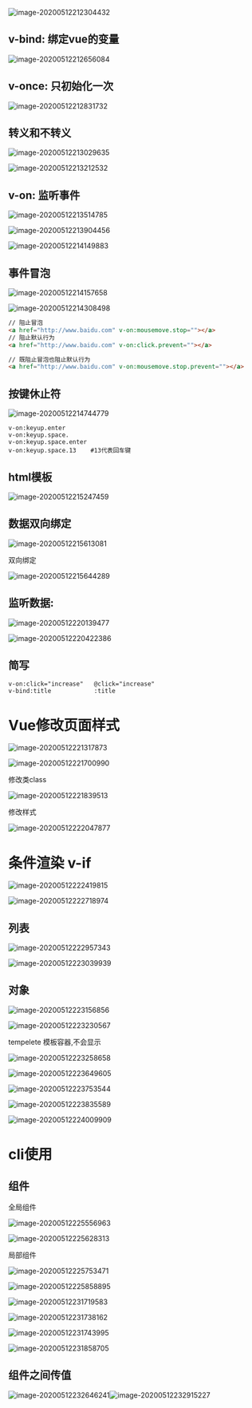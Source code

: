 ![image-20200512212304432](D:\Typora_pic\image-20200512212304432.png)

## v-bind:   绑定vue的变量

![image-20200512212656084](D:\Typora_pic\image-20200512212656084.png)

## v-once:  只初始化一次

![image-20200512212831732](D:\Typora_pic\image-20200512212831732.png)

## 转义和不转义

![image-20200512213029635](D:\Typora_pic\image-20200512213029635.png)

![image-20200512213212532](D:\Typora_pic\image-20200512213212532.png)

## v-on:    监听事件

![image-20200512213514785](D:\Typora_pic\image-20200512213514785.png)

![image-20200512213904456](D:\Typora_pic\image-20200512213904456.png)

![image-20200512214149883](D:\Typora_pic\image-20200512214149883.png)

## 事件冒泡

![image-20200512214157658](D:\Typora_pic\image-20200512214157658.png)

![image-20200512214308498](D:\Typora_pic\image-20200512214308498.png)

```html
// 阻止冒泡
<a href="http://www.baidu.com" v-on:mousemove.stop=""></a>
// 阻止默认行为
<a href="http://www.baidu.com" v-on:click.prevent=""></a>

// 既阻止冒泡也阻止默认行为
<a href="http://www.baidu.com" v-on:mousemove.stop.prevent=""></a>
```

## 按键休止符

![image-20200512214744779](D:\Typora_pic\image-20200512214744779.png)

```
v-on:keyup.enter
v-on:keyup.space.
v-on:keyup.space.enter
v-on:keyup.space.13    #13代表回车键
```

## html模板

![image-20200512215247459](D:\Typora_pic\image-20200512215247459.png)

## 数据双向绑定

![image-20200512215613081](D:\Typora_pic\image-20200512215613081.png)

双向绑定

![image-20200512215644289](D:\Typora_pic\image-20200512215644289.png)

## 监听数据:

![image-20200512220139477](D:\Typora_pic\image-20200512220139477.png)

![image-20200512220422386](D:\Typora_pic\image-20200512220422386.png)

## 简写

```
v-on:click="increase"   @click="increase"
v-bind:title			:title
```

# Vue修改页面样式

<img src="D:\Typora_pic\image-20200512221317873.png" alt="image-20200512221317873" />

![image-20200512221700990](D:\Typora_pic\image-20200512221700990.png)

修改类class

![image-20200512221839513](D:\Typora_pic\image-20200512221839513.png)

修改样式

![image-20200512222047877](D:\Typora_pic\image-20200512222047877.png)

# 条件渲染 v-if

![image-20200512222419815](D:\Typora_pic\image-20200512222419815.png)

![image-20200512222718974](D:\Typora_pic\image-20200512222718974.png)

## 列表

![image-20200512222957343](D:\Typora_pic\image-20200512222957343.png)

![image-20200512223039939](D:\Typora_pic\image-20200512223039939.png)

## 对象

![image-20200512223156856](D:\Typora_pic\image-20200512223156856.png)

![image-20200512223230567](D:\Typora_pic\image-20200512223230567.png)

tempelete 模板容器,不会显示

![image-20200512223258658](D:\Typora_pic\image-20200512223258658.png)

![image-20200512223649605](D:\Typora_pic\image-20200512223649605.png)

![image-20200512223753544](D:\Typora_pic\image-20200512223753544.png)

![image-20200512223835589](D:\Typora_pic\image-20200512223835589.png)

![image-20200512224009909](D:\Typora_pic\image-20200512224009909.png)

# cli使用

## 组件

全局组件

![image-20200512225556963](D:\Typora_pic\image-20200512225556963.png)

![image-20200512225628313](D:\Typora_pic\image-20200512225628313.png)

局部组件

![image-20200512225753471](D:\Typora_pic\image-20200512225753471.png)

![image-20200512225858895](D:\Typora_pic\image-20200512225858895.png)

![image-20200512231719583](D:\Typora_pic\image-20200512231719583.png)

![image-20200512231738162](D:\Typora_pic\image-20200512231738162.png)

![image-20200512231743995](D:\Typora_pic\image-20200512231743995.png)

![image-20200512231858705](D:\Typora_pic\image-20200512231858705.png)

## 组件之间传值

![image-20200512232646241](D:\Typora_pic\image-20200512232646241.png)![image-20200512232915227](D:\Typora_pic\image-20200512232915227.png)